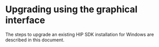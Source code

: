 # Upgrading using the graphical interface

The steps to upgrade an existing HIP SDK installation for Windows are described
in this document.
